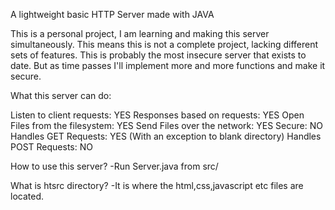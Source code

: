 A lightweight basic HTTP Server made with JAVA

This is a personal project, I am learning and making this server simultaneously. This means this is not a complete project, lacking different sets of features. This is probably the most insecure server that exists to date. But as time passes I'll implement more and more functions and make it secure.


What this server can do:

Listen to client requests: YES
Responses based on requests: YES
Open Files from the filesystem: YES
Send Files over the network: YES
Secure: NO
Handles GET Requests: YES (With an exception to blank directory)
Handles POST Requests: NO

How to use this server?
-Run Server.java from src/

What is htsrc directory?
-It is where the html,css,javascript etc files are located.

